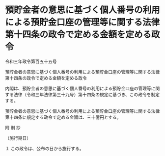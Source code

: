 # 預貯金者の意思に基づく個人番号の利用による預貯金口座の管理等に関する法律第十四条の政令で定める金額を定める政令

令和三年政令第百五十五号

預貯金者の意思に基づく個人番号の利用による預貯金口座の管理等に関する法律第十四条の政令で定める金額を定める政令

内閣は、預貯金者の意思に基づく個人番号の利用による預貯金口座の管理等に関する法律（令和三年法律第三十九号）第十四条の規定に基づき、この政令を制定する。

預貯金者の意思に基づく個人番号の利用による預貯金口座の管理等に関する法律第十四条に規定する政令で定める金額は、三十億円とする。

附 則 抄

（施行期日）

１ この政令は、公布の日から施行する。
